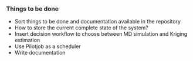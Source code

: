 ### Things to be done
* Sort things to be done and documentation available in the repository
* How to store the current complete state of the system?
* Insert decision workflow to choose between MD simulation and Kriging estimation
* Use Pilotjob as a scheduler
* Write documentation
